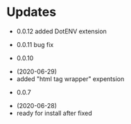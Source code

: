# Updates

- 0.0.12 added DotENV extension

- 0.0.11 bug fix

* 0.0.10

- (2020-06-29)
- added "html tag wrapper" expentsion

* 0.0.7

- (2020-06-28)
- ready for install after fixed
